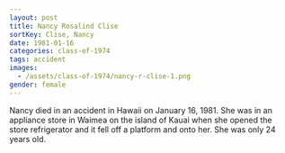 ```yaml
---
layout: post
title: Nancy Rosalind Clise
sortKey: Clise, Nancy
date: 1981-01-16
categories: class-of-1974
tags: accident
images:
  - /assets/class-of-1974/nancy-r-clise-1.png
gender: female
---
```

Nancy died in an accident in Hawaii on January 16, 1981.  She was in an appliance store in Waimea on the island of Kauai when she opened the store refrigerator and it fell off a platform and onto her.  She was only 24 years old.  
